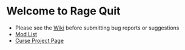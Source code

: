 # Welcome to Rage Quit

* Please see the [Wiki] before submitting bug reports or suggestions
* [Mod List]
* [Curse Project Page]



[Wiki]: https://github.com/MyM-ModpackTeam/RageQuit/wiki
[Mod List]: Forthcomming
[Curse Project Page]: Forthcomming
